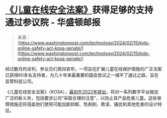 <!--yml

category: 未分类

date: 2024-05-29 13:08:51

-->

# [《儿童在线安全法案》](https://www.washingtonpost.com/technology/2024/02/15/kids-online-safety-act-kosa-senate/)获得足够的支持通过参议院 - 华盛顿邮报

> 来源：[https://www.washingtonpost.com/technology/2024/02/15/kids-online-safety-act-kosa-senate/](https://www.washingtonpost.com/technology/2024/02/15/kids-online-safety-act-kosa-senate/)

经过数月的谈判，参议员们周四宣布，一项旨在扩展儿童在线保护措施的广泛法案已获得60多名支持者，为几十年来最重要的国会尝试之一铺平了通过之路，旨在监管科技公司。

《儿童在线安全法案》（KOSA），[最初在2022年提出](https://www.washingtonpost.com/technology/2022/02/16/kids-online-safety-act-unveiled-blackburn-blumenthal/?itid=lk_inline_manual_2)，将对一系列数字平台施加广泛的新义务，包括要求公司“采取合理的注意”，以防止其产品危害儿童。这些保障措施还将涵盖他们使用可能加剧抑郁、性剥削、欺凌、骚扰和其他危害的设计特征。
